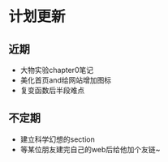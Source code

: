 # 计划更新

## 近期
- 大物实验chapter0笔记
- 美化首页and给网站增加图标
- 复变函数后半段难点

## 不定期
- 建立科学幻想的section
- 等某位朋友建完自己的web后给他加个友链~

  